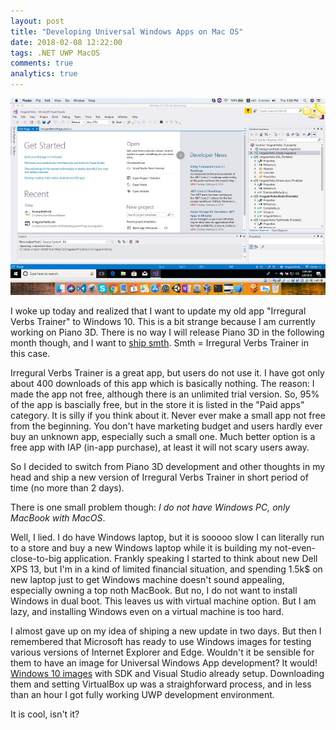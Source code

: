 ```yaml
---
layout: post
title: "Developing Universal Windows Apps on Mac OS"
date: 2018-02-08 12:22:00
tags: .NET UWP MacOS
comments: true
analytics: true
---
```


<img src='/public/images/UwpOnMacOs/VirtualBoxWithWindowsImage.jpg' alt="visual studio on mac os"/>

I woke up today and realized that I want to update my old app "Irregural Verbs Trainer" to Windows 10. This is a bit strange because I am currently working on Piano 3D. There is no way I will release Piano 3D in the following month though, and I want to [ship smth](https://blog.codinghorror.com/yes-but-what-have-you-done/). Smth = Irregural Verbs Trainer in this case.

Irregural Verbs Trainer is a great app, but users do not use it. I have got only about 400 downloads of this app which is basically nothing. The reason: I made the app not free, although there is an unlimited trial version. So, 95% of the app is bascially free, but in the store it is listed in the "Paid apps" category. It is silly if you think about it. Never ever make a small app not free from the beginning. You don't have marketing budget and users hardly ever buy an unknown app, especially such a small one. Much better option is a free app with IAP (in-app purchase), at least it will not scary users away.

So I decided to switch from Piano 3D development and other thoughts in my head and ship a new version of Irregural Verbs Trainer in short period of time (no more than 2 days).

There is one small problem though: _I do not have Windows PC, only MacBook with MacOS_.
<br>

Well, I lied. I do have Windows laptop, but it is sooooo slow I can literally run to a store and buy a new Windows laptop while it is building my not-even-close-to-big application. Frankly speaking I started to think about new Dell XPS 13, but I'm in a kind of limited financial situation, and spending 1.5k$ on new laptop just to get Windows machine doesn't sound appealing, especially owning a top noth MacBook. But no, I do not want to install Windows in dual boot. This leaves us with virtual machine option. But I am lazy, and installing Windows even on a virtual machine is too hard.

I almost gave up on my idea of shiping a new update in two days. But then I remembered that Microsoft has ready to use Windows images for testing various versions of Internet Explorer and Edge. Wouldn't it be sensible for them to have an image for Universal Windows App development? It would! [Windows 10 images](https://developer.microsoft.com/en-us/windows/downloads/virtual-machines) with SDK and Visual Studio already setup. Downloading them and setting VirtualBox up was a straighforward process, and in less than an hour I got fully working UWP development environment.

It is cool, isn't it?
